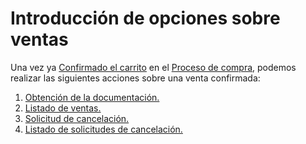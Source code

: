 ﻿# Introducción de opciones sobre ventas

Una vez ya [Confirmado el carrito](../shoppingCart/sale.md) en el [Proceso de compra](../shoppingCart/introduction.md), podemos realizar las siguientes acciones sobre una venta confirmada:

1. [Obtención de la documentación.](../shoppingCart/documentation.md)
2. [Listado de ventas.](../shoppingCart/listOfSales.md)
3. [Solicitud de cancelación.](./saleCancellationRequest.md)
4. [Listado de solicitudes de cancelación.](./saleCancellationRequest.md)